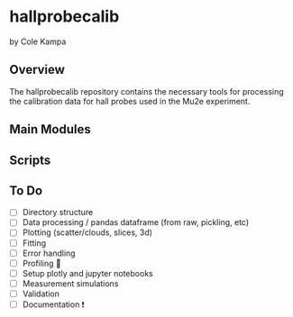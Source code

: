 # hallprobecalib
by Cole Kampa
## Overview
The hallprobecalib repository contains the necessary tools for processing the calibration data for hall probes used in the Mu2e experiment.
## Main Modules
## Scripts
## To Do
- [ ] Directory structure
- [ ] Data processing / pandas dataframe (from raw, pickling, etc)
- [ ] Plotting (scatter/clouds, slices, 3d)
- [ ] Fitting
- [ ] Error handling
- [ ] Profiling :racehorse:
- [ ] Setup plotly and jupyter notebooks
- [ ] Measurement simulations
- [ ] Validation
- [ ] Documentation :exclamation:

